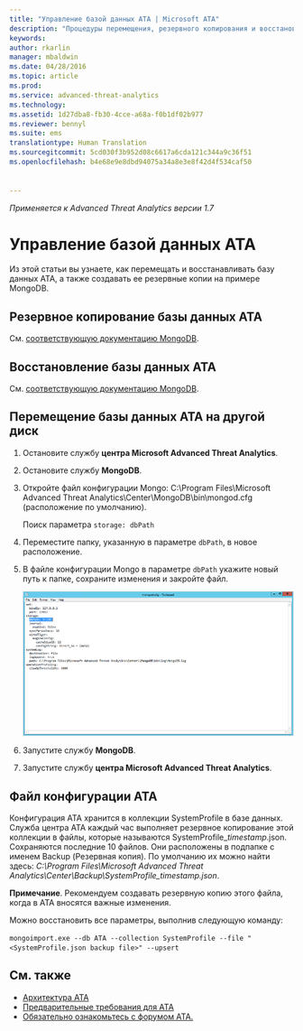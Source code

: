 ```yaml
---
title: "Управление базой данных ATA | Microsoft ATA"
description: "Процедуры перемещения, резервного копирования и восстановления базы данных ATA."
keywords: 
author: rkarlin
manager: mbaldwin
ms.date: 04/28/2016
ms.topic: article
ms.prod: 
ms.service: advanced-threat-analytics
ms.technology: 
ms.assetid: 1d27dba8-fb30-4cce-a68a-f0b1df02b977
ms.reviewer: bennyl
ms.suite: ems
translationtype: Human Translation
ms.sourcegitcommit: 5cd030f3b952d08c6617a6cda121c344a9c36f51
ms.openlocfilehash: b4e68e9e8dbd94075a34a8e3e8f42d4f534caf50


---
```


*Применяется к Advanced Threat Analytics версии 1.7*



# Управление базой данных ATA
Из этой статьи вы узнаете, как перемещать и восстанавливать базу данных ATA, а также создавать ее резервные копии на примере MongoDB.

## Резервное копирование базы данных ATA
См. [соответствующую документацию MongoDB](http://docs.mongodb.org/manual/administration/backup/).

## Восстановление базы данных ATA
См. [соответствующую документацию MongoDB](http://docs.mongodb.org/manual/administration/backup/).

## Перемещение базы данных ATA на другой диск

1.  Остановите службу **центра Microsoft Advanced Threat Analytics**.

2.  Остановите службу **MongoDB**.

3.  Откройте файл конфигурации Mongo: C:\Program Files\Microsoft Advanced Threat Analytics\Center\MongoDB\bin\mongod.cfg (расположение по умолчанию).

    Поиск параметра `storage: dbPath`

4.  Переместите папку, указанную в параметре `dbPath`, в новое расположение.

5.  В файле конфигурации Mongo в параметре `dbPath` укажите новый путь к папке, сохраните изменения и закройте файл.

    ![Изменение конфигурации MongoDB (рисунок)](media/ATA-mongoDB-moveDB.png)

6.  Запустите службу **MongoDB**.

7. Запустите службу **центра Microsoft Advanced Threat Analytics**.

## Файл конфигурации ATA
Конфигурация ATA хранится в коллекции SystemProfile в базе данных.
Служба центра АТА каждый час выполняет резервное копирование этой коллекции в файлы, которые называются SystemProfile_*timestamp*.json. Сохраняются последние 10 файлов.
Они расположены в подпапке с именем Backup (Резервная копия). По умолчанию их можно найти здесь: *C:\Program Files\Microsoft Advanced Threat Analytics\Center\Backup\SystemProfile_*timestamp*.json*. 

**Примечание**. Рекомендуем создавать резервную копию этого файла, когда в ATA вносятся важные изменения.

Можно восстановить все параметры, выполнив следующую команду:

`mongoimport.exe --db ATA --collection SystemProfile --file "<SystemProfile.json backup file>" --upsert`

## См. также
- [Архитектура ATA](/advanced-threat-analytics/plan-design/ata-architecture)
- [Предварительные требования для ATA](/advanced-threat-analytics/plan-design/ata-prerequisites)
- [Обязательно ознакомьтесь с форумом ATA.](https://social.technet.microsoft.com/Forums/security/home?forum=mata)




<!--HONumber=Aug16_HO5-->


